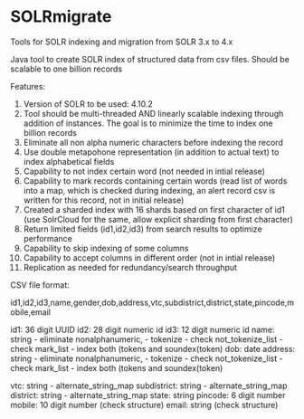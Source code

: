 SOLRmigrate
===========

Tools for SOLR indexing and migration from SOLR 3.x to 4.x

Java tool to create SOLR index of structured data from csv files. Should be scalable to one billion records


Features:

1. Version of SOLR to be used: 4.10.2
2. Tool should be multi-threaded AND linearly scalable indexing through addition of instances. The goal is to minimize the time to index one billion records
3. Eliminate all non alpha numeric characters before indexing the record
4. Use double metapohone representation (in addition to actual text) to index alphabetical fields
5. Capability to not index certain word (not needed in intial release) 
6. Capability to mark records containing certain words (read list of words into a map, which is checked during indexing, an alert record csv is written for this record, not in initial release)
7. Created a sharded index with 16 shards based on first character of id1 (use SolrCloud for the same, allow explicit sharding from first character)
8. Return limited fields (id1,id2,id3) from search results to optimize performance
9. Capability to skip indexing of some columns 
10. Capability to accept columns in different order (not in intial release)
11. Replication as needed for redundancy/search throughput

CSV file format:

id1,id2,id3,name,gender,dob,address,vtc,subdistrict,district,state,pincode,mobile,email

id1: 36 digit UUID
id2: 28 digit numeric id
id3: 12 digit numeric id
name: string
             - eliminate nonalphanumeric, 
             - tokenize
             - check not_tokenize_list
             - check mark_list
             - index both (tokens and soundex(token)
dob: date
address: string
             - eliminate nonalphanumeric, 
             - tokenize
             - check not_tokenize_list
             - check mark_list
             - index both (tokens and soundex(token)
             
vtc: string
             - alternate_string_map
subdistrict: string
             - alternate_string_map
district: string
             - alternate_string_map
state: string
pincode: 6 digit number
mobile: 10 digit number (check structure)
email: string (check structure)
             
 
